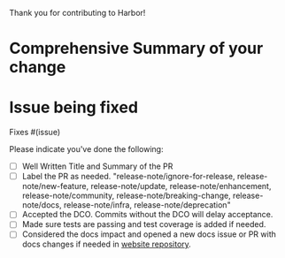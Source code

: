 Thank you for contributing to Harbor!

# Comprehensive Summary of your change

# Issue being fixed
Fixes #(issue)

Please indicate you've done the following:
- [ ] Well Written Title and Summary of the PR
- [ ] Label the PR as needed. "release-note/ignore-for-release, release-note/new-feature, release-note/update, release-note/enhancement, release-note/community, release-note/breaking-change, release-note/docs, release-note/infra, release-note/deprecation"
- [ ] Accepted the DCO. Commits without the DCO will delay acceptance.
- [ ] Made sure tests are passing and test coverage is added if needed.
- [ ] Considered the docs impact and opened a new docs issue or PR with docs changes if needed in [website repository](https://github.com/goharbor/website).
